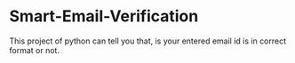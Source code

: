 # Smart-Email-Verification
This project of python can tell you that, is your entered email id is in correct format or not.
